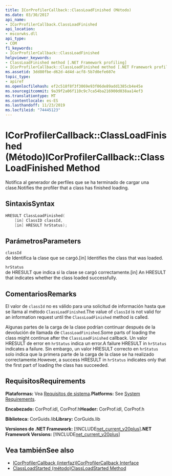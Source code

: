 ```yaml
---
title: ICorProfilerCallback::ClassLoadFinished (Método)
ms.date: 03/30/2017
api_name:
- ICorProfilerCallback.ClassLoadFinished
api_location:
- mscorwks.dll
api_type:
- COM
f1_keywords:
- ICorProfilerCallback::ClassLoadFinished
helpviewer_keywords:
- ClassLoadFinished method [.NET Framework profiling]
- ICorProfilerCallback::ClassLoadFinished method [.NET Framework profiling]
ms.assetid: 3dd80fbe-d62d-4d4d-acf8-5b7d0efe607e
topic_type:
- apiref
ms.openlocfilehash: ef2c518f8f3f3069e93f06de89add1385cb4e45e
ms.sourcegitcommit: 9a39f2a06f110c9c7ca54ba216900d038aa14ef3
ms.translationtype: MT
ms.contentlocale: es-ES
ms.lasthandoff: 11/23/2019
ms.locfileid: "74445123"
---
```

# <a name="icorprofilercallbackclassloadfinished-method"></a><span data-ttu-id="dc75e-102">ICorProfilerCallback::ClassLoadFinished (Método)</span><span class="sxs-lookup"><span data-stu-id="dc75e-102">ICorProfilerCallback::ClassLoadFinished Method</span></span>
<span data-ttu-id="dc75e-103">Notifica al generador de perfiles que se ha terminado de cargar una clase.</span><span class="sxs-lookup"><span data-stu-id="dc75e-103">Notifies the profiler that a class has finished loading.</span></span>  
  
## <a name="syntax"></a><span data-ttu-id="dc75e-104">Sintaxis</span><span class="sxs-lookup"><span data-stu-id="dc75e-104">Syntax</span></span>  
  
```cpp  
HRESULT ClassLoadFinished(  
    [in] ClassID classId,  
    [in] HRESULT hrStatus);  
```  
  
## <a name="parameters"></a><span data-ttu-id="dc75e-105">Parámetros</span><span class="sxs-lookup"><span data-stu-id="dc75e-105">Parameters</span></span>  
 `classId`  
 <span data-ttu-id="dc75e-106">de Identifica la clase que se cargó.</span><span class="sxs-lookup"><span data-stu-id="dc75e-106">[in] Identifies the class that was loaded.</span></span>  
  
 `hrStatus`  
 <span data-ttu-id="dc75e-107">de HRESULT que indica si la clase se cargó correctamente.</span><span class="sxs-lookup"><span data-stu-id="dc75e-107">[in] An HRESULT that indicates whether the class loaded successfully.</span></span>  
  
## <a name="remarks"></a><span data-ttu-id="dc75e-108">Comentarios</span><span class="sxs-lookup"><span data-stu-id="dc75e-108">Remarks</span></span>  
 <span data-ttu-id="dc75e-109">El valor de `classId` no es válido para una solicitud de información hasta que se llama al método `ClassLoadFinished`.</span><span class="sxs-lookup"><span data-stu-id="dc75e-109">The value of `classId` is not valid for an information request until the `ClassLoadFinished` method is called.</span></span>  
  
 <span data-ttu-id="dc75e-110">Algunas partes de la carga de la clase podrían continuar después de la devolución de llamada de `ClassLoadFinished`.</span><span class="sxs-lookup"><span data-stu-id="dc75e-110">Some parts of loading the class might continue after the `ClassLoadFinished` callback.</span></span> <span data-ttu-id="dc75e-111">Un valor HRESULT de error en `hrStatus` indica un error.</span><span class="sxs-lookup"><span data-stu-id="dc75e-111">A failure HRESULT in `hrStatus` indicates a failure.</span></span> <span data-ttu-id="dc75e-112">Sin embargo, un valor HRESULT correcto en `hrStatus` solo indica que la primera parte de la carga de la clase se ha realizado correctamente.</span><span class="sxs-lookup"><span data-stu-id="dc75e-112">However, a success HRESULT in `hrStatus` indicates only that the first part of loading the class has succeeded.</span></span>  
  
## <a name="requirements"></a><span data-ttu-id="dc75e-113">Requisitos</span><span class="sxs-lookup"><span data-stu-id="dc75e-113">Requirements</span></span>  
 <span data-ttu-id="dc75e-114">**Plataformas:** Vea [Requisitos de sistema](../../../../docs/framework/get-started/system-requirements.md).</span><span class="sxs-lookup"><span data-stu-id="dc75e-114">**Platforms:** See [System Requirements](../../../../docs/framework/get-started/system-requirements.md).</span></span>  
  
 <span data-ttu-id="dc75e-115">**Encabezado:** CorProf.idl, CorProf.h</span><span class="sxs-lookup"><span data-stu-id="dc75e-115">**Header:** CorProf.idl, CorProf.h</span></span>  
  
 <span data-ttu-id="dc75e-116">**Biblioteca:** CorGuids.lib</span><span class="sxs-lookup"><span data-stu-id="dc75e-116">**Library:** CorGuids.lib</span></span>  
  
 <span data-ttu-id="dc75e-117">**Versiones de .NET Framework:** [!INCLUDE[net_current_v20plus](../../../../includes/net-current-v20plus-md.md)]</span><span class="sxs-lookup"><span data-stu-id="dc75e-117">**.NET Framework Versions:** [!INCLUDE[net_current_v20plus](../../../../includes/net-current-v20plus-md.md)]</span></span>  
  
## <a name="see-also"></a><span data-ttu-id="dc75e-118">Vea también</span><span class="sxs-lookup"><span data-stu-id="dc75e-118">See also</span></span>

- [<span data-ttu-id="dc75e-119">ICorProfilerCallback (interfaz)</span><span class="sxs-lookup"><span data-stu-id="dc75e-119">ICorProfilerCallback Interface</span></span>](../../../../docs/framework/unmanaged-api/profiling/icorprofilercallback-interface.md)
- [<span data-ttu-id="dc75e-120">ClassLoadStarted (método)</span><span class="sxs-lookup"><span data-stu-id="dc75e-120">ClassLoadStarted Method</span></span>](../../../../docs/framework/unmanaged-api/profiling/icorprofilercallback-classloadstarted-method.md)

